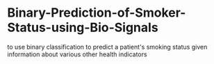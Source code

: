 # Binary-Prediction-of-Smoker-Status-using-Bio-Signals

 to use binary classification to predict a patient's smoking status given information about various other health indicators
